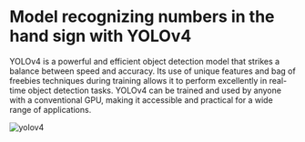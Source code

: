 # Model recognizing numbers in the hand sign with YOLOv4

 YOLOv4 is a powerful and efficient object detection model that strikes a balance between speed and accuracy. Its use of unique features and bag of freebies techniques during training allows it to perform excellently in real-time object detection tasks. YOLOv4 can be trained and used by anyone with a conventional GPU, making it accessible and practical for a wide range of applications.
 

![yolov4](https://www.google.com/url?sa=i&url=https%3A%2F%2Fburakugur.medium.com%2Fyolo-v4-tan%25C4%25B1t%25C4%25B1ld%25C4%25B1-a8f212734fc4&psig=AOvVaw3Gop9ip1NyNqkuZv2OthlW&ust=1702284384721000&source=images&cd=vfe&opi=89978449&ved=0CBEQjRxqFwoTCNDhstS9hIMDFQAAAAAdAAAAABBG)
